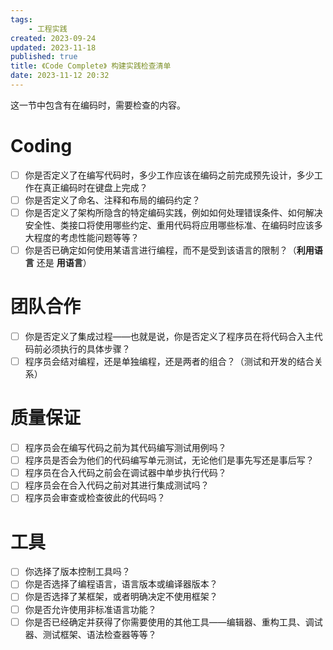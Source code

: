 ```yaml
---
tags:
    - 工程实践
created: 2023-09-24
updated: 2023-11-18
published: true
title: 《Code Complete》 构建实践检查清单
date: 2023-11-12 20:32
---
```


这一节中包含有在编码时，需要检查的内容。

# Coding

- [ ] 你是否定义了在编写代码时，多少工作应该在编码之前完成预先设计，多少工作在真正编码时在键盘上完成？
- [ ] 你是否定义了命名、注释和布局的编码约定？
- [ ] 你是否定义了架构所隐含的特定编码实践，例如如何处理错误条件、如何解决安全性、类接口将使用哪些约定、重用代码将应用哪些标准、在编码时应该多大程度的考虑性能问题等等？
- [ ] 你是否已确定如何使用某语言进行编程，而不是受到该语言的限制？（**利用语言** 还是 **用语言**）

# 团队合作

- [ ] 你是否定义了集成过程——也就是说，你是否定义了程序员在将代码合入主代码前必须执行的具体步骤？
- [ ] 程序员会结对编程，还是单独编程，还是两者的组合？（测试和开发的结合关系）

# 质量保证

- [ ] 程序员会在编写代码之前为其代码编写测试用例吗？
- [ ] 程序员是否会为他们的代码编写单元测试，无论他们是事先写还是事后写？
- [ ] 程序员在合入代码之前会在调试器中单步执行代码？
- [ ] 程序员会在合入代码之前对其进行集成测试吗？
- [ ] 程序员会审查或检查彼此的代码吗？

# 工具

- [ ] 你选择了版本控制工具吗？
- [ ] 你是否选择了编程语言，语言版本或编译器版本？
- [ ] 你是否选择了某框架，或者明确决定不使用框架？
- [ ] 你是否允许使用非标准语言功能？
- [ ] 你是否已经确定并获得了你需要使用的其他工具——编辑器、重构工具、调试器、测试框架、语法检查器等等？
